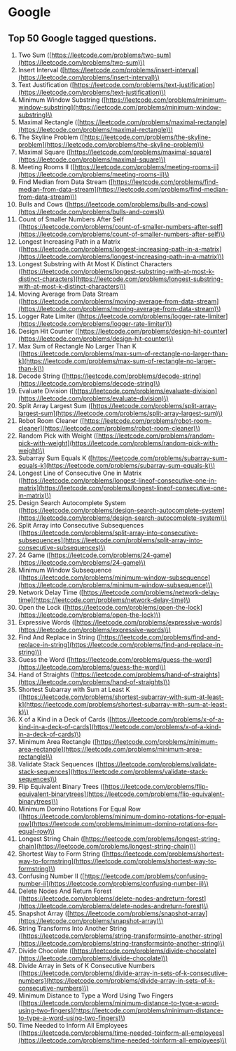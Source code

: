 # Google

## **Top 50 Google tagged questions.**

1. Two Sum \([https://leetcode.com/problems/two-sum](https://leetcode.com/problems/two-sum)\)
2. Insert Interval \([https://leetcode.com/problems/insert-interval](https://leetcode.com/problems/insert-interval)\)
3. Text Justification \([https://leetcode.com/problems/text-justification](https://leetcode.com/problems/text-justification)\)
4. Minimum Window Substring \([https://leetcode.com/problems/minimum-window-substring](https://leetcode.com/problems/minimum-window-substring)\)
5. Maximal Rectangle \([https://leetcode.com/problems/maximal-rectangle](https://leetcode.com/problems/maximal-rectangle)\)
6. The Skyline Problem \([https://leetcode.com/problems/the-skyline-problem](https://leetcode.com/problems/the-skyline-problem)\)
7. Maximal Square \([https://leetcode.com/problems/maximal-square](https://leetcode.com/problems/maximal-square)\)
8. Meeting Rooms II \([https://leetcode.com/problems/meeting-rooms-ii](https://leetcode.com/problems/meeting-rooms-ii)\)
9. Find Median from Data Stream \([https://leetcode.com/problems/find-median-from-data-stream](https://leetcode.com/problems/find-median-from-data-stream)\)
10. Bulls and Cows \([https://leetcode.com/problems/bulls-and-cows](https://leetcode.com/problems/bulls-and-cows)\)
11. Count of Smaller Numbers After Self \([https://leetcode.com/problems/count-of-smaller-numbers-after-self](https://leetcode.com/problems/count-of-smaller-numbers-after-self)\)
12. Longest Increasing Path in a Matrix \([https://leetcode.com/problems/longest-increasing-path-in-a-matrix](https://leetcode.com/problems/longest-increasing-path-in-a-matrix)\)
13. Longest Substring with At Most K Distinct Characters \([https://leetcode.com/problems/longest-substring-with-at-most-k-distinct-characters](https://leetcode.com/problems/longest-substring-with-at-most-k-distinct-characters)\)
14. Moving Average from Data Stream \([https://leetcode.com/problems/moving-average-from-data-stream](https://leetcode.com/problems/moving-average-from-data-stream)\)
15. Logger Rate Limiter \([https://leetcode.com/problems/logger-rate-limiter](https://leetcode.com/problems/logger-rate-limiter)\)
16. Design Hit Counter \([https://leetcode.com/problems/design-hit-counter](https://leetcode.com/problems/design-hit-counter)\)
17. Max Sum of Rectangle No Larger Than K \([https://leetcode.com/problems/max-sum-of-rectangle-no-larger-than-k](https://leetcode.com/problems/max-sum-of-rectangle-no-larger-than-k)\)
18. Decode String \([https://leetcode.com/problems/decode-string](https://leetcode.com/problems/decode-string)\)
19. Evaluate Division \([https://leetcode.com/problems/evaluate-division](https://leetcode.com/problems/evaluate-division)\)
20. Split Array Largest Sum \([https://leetcode.com/problems/split-array-largest-sum](https://leetcode.com/problems/split-array-largest-sum)\)
21. Robot Room Cleaner \([https://leetcode.com/problems/robot-room-cleaner](https://leetcode.com/problems/robot-room-cleaner)\)
22. Random Pick with Weight \([https://leetcode.com/problems/random-pick-with-weight](https://leetcode.com/problems/random-pick-with-weight)\)
23. Subarray Sum Equals K \([https://leetcode.com/problems/subarray-sum-equals-k](https://leetcode.com/problems/subarray-sum-equals-k)\)
24. Longest Line of Consecutive One in Matrix \([https://leetcode.com/problems/longest-lineof-consecutive-one-in-matrix](https://leetcode.com/problems/longest-lineof-consecutive-one-in-matrix)\)
25. Design Search Autocomplete System \([https://leetcode.com/problems/design-search-autocomplete-system](https://leetcode.com/problems/design-search-autocomplete-system)\)
26. Split Array into Consecutive Subsequences \([https://leetcode.com/problems/split-array-into-consecutive-subsequences](https://leetcode.com/problems/split-array-into-consecutive-subsequences)\)
27. 24 Game \([https://leetcode.com/problems/24-game](https://leetcode.com/problems/24-game)\)
28. Minimum Window Subsequence \([https://leetcode.com/problems/minimum-window-subsequence](https://leetcode.com/problems/minimum-window-subsequence)\)
29. Network Delay Time \([https://leetcode.com/problems/network-delay-time](https://leetcode.com/problems/network-delay-time)\)
30. Open the Lock \([https://leetcode.com/problems/open-the-lock](https://leetcode.com/problems/open-the-lock)\)
31. Expressive Words \([https://leetcode.com/problems/expressive-words](https://leetcode.com/problems/expressive-words)\)
32. Find And Replace in String \([https://leetcode.com/problems/find-and-replace-in-string](https://leetcode.com/problems/find-and-replace-in-string)\)
33. Guess the Word \([https://leetcode.com/problems/guess-the-word](https://leetcode.com/problems/guess-the-word)\)
34. Hand of Straights \([https://leetcode.com/problems/hand-of-straights](https://leetcode.com/problems/hand-of-straights)\)
35. Shortest Subarray with Sum at Least K \([https://leetcode.com/problems/shortest-subarray-with-sum-at-least-k](https://leetcode.com/problems/shortest-subarray-with-sum-at-least-k)\)
36. X of a Kind in a Deck of Cards \([https://leetcode.com/problems/x-of-a-kind-in-a-deck-of-cards](https://leetcode.com/problems/x-of-a-kind-in-a-deck-of-cards)\)
37. Minimum Area Rectangle \([https://leetcode.com/problems/minimum-area-rectangle](https://leetcode.com/problems/minimum-area-rectangle)\)
38. Validate Stack Sequences \([https://leetcode.com/problems/validate-stack-sequences](https://leetcode.com/problems/validate-stack-sequences)\)
39. Flip Equivalent Binary Trees \([https://leetcode.com/problems/flip-equivalent-binarytrees](https://leetcode.com/problems/flip-equivalent-binarytrees)\)
40. Minimum Domino Rotations For Equal Row \([https://leetcode.com/problems/minimum-domino-rotations-for-equal-row](https://leetcode.com/problems/minimum-domino-rotations-for-equal-row)\)
41. Longest String Chain \([https://leetcode.com/problems/longest-string-chain](https://leetcode.com/problems/longest-string-chain)\)
42. Shortest Way to Form String \([https://leetcode.com/problems/shortest-way-to-formstring](https://leetcode.com/problems/shortest-way-to-formstring)\)
43. Confusing Number II \([https://leetcode.com/problems/confusing-number-ii](https://leetcode.com/problems/confusing-number-ii)\)
44. Delete Nodes And Return Forest \([https://leetcode.com/problems/delete-nodes-andreturn-forest](https://leetcode.com/problems/delete-nodes-andreturn-forest)\)
45. Snapshot Array \([https://leetcode.com/problems/snapshot-array](https://leetcode.com/problems/snapshot-array)\)
46. String Transforms Into Another String \([https://leetcode.com/problems/string-transformsinto-another-string](https://leetcode.com/problems/string-transformsinto-another-string)\)
47. Divide Chocolate \([https://leetcode.com/problems/divide-chocolate](https://leetcode.com/problems/divide-chocolate)\)
48. Divide Array in Sets of K Consecutive Numbers \([https://leetcode.com/problems/divide-array-in-sets-of-k-consecutive-numbers](https://leetcode.com/problems/divide-array-in-sets-of-k-consecutive-numbers)\)
49. Minimum Distance to Type a Word Using Two Fingers \([https://leetcode.com/problems/minimum-distance-to-type-a-word-using-two-fingers](https://leetcode.com/problems/minimum-distance-to-type-a-word-using-two-fingers)\)
50. Time Needed to Inform All Employees \([https://leetcode.com/problems/time-needed-toinform-all-employees](https://leetcode.com/problems/time-needed-toinform-all-employees)\)

